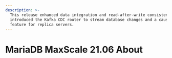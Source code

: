 ```yaml
---
description: >-
  This release enhanced data integration and read-after-write consistency. It
  introduced the Kafka CDC router to stream database changes and a causal reads
  feature for replica servers.
---
```


# MariaDB MaxScale 21.06 About

